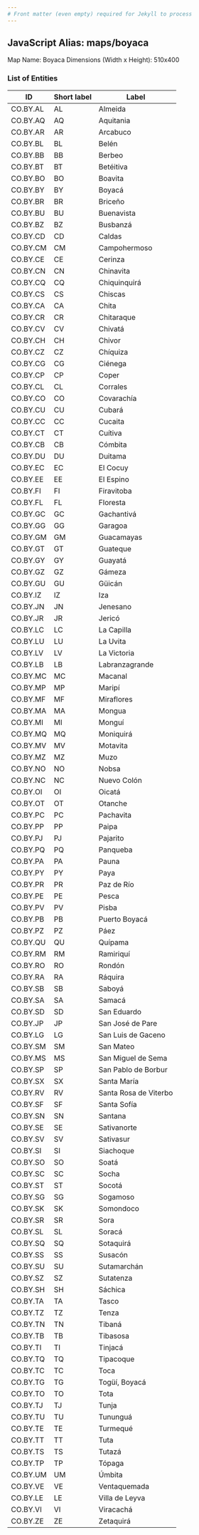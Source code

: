 ```yaml
---
# Front matter (even empty) required for Jekyll to process
---
```


## JavaScript Alias: maps/boyaca

Map Name: Boyaca
Dimensions (Width x Height): 510x400





### List of Entities

ID | Short label | Label
---|---|---|
CO.BY.AL|AL|Almeida
CO.BY.AQ|AQ|Aquitania
CO.BY.AR|AR|Arcabuco
CO.BY.BL|BL|Belén
CO.BY.BB|BB|Berbeo
CO.BY.BT|BT|Betéitiva
CO.BY.BO|BO|Boavita
CO.BY.BY|BY|Boyacá
CO.BY.BR|BR|Briceño
CO.BY.BU|BU|Buenavista
CO.BY.BZ|BZ|Busbanzá
CO.BY.CD|CD|Caldas
CO.BY.CM|CM|Campohermoso
CO.BY.CE|CE|Cerinza
CO.BY.CN|CN|Chinavita
CO.BY.CQ|CQ|Chiquinquirá
CO.BY.CS|CS|Chiscas
CO.BY.CA|CA|Chita
CO.BY.CR|CR|Chitaraque
CO.BY.CV|CV|Chivatá
CO.BY.CH|CH|Chivor
CO.BY.CZ|CZ|Chíquiza
CO.BY.CG|CG|Ciénega
CO.BY.CP|CP|Coper
CO.BY.CL|CL|Corrales
CO.BY.CO|CO|Covarachía
CO.BY.CU|CU|Cubará
CO.BY.CC|CC|Cucaita
CO.BY.CT|CT|Cuítiva
CO.BY.CB|CB|Cómbita
CO.BY.DU|DU|Duitama
CO.BY.EC|EC|El Cocuy
CO.BY.EE|EE|El Espino
CO.BY.FI|FI|Firavitoba
CO.BY.FL|FL|Floresta
CO.BY.GC|GC|Gachantivá
CO.BY.GG|GG|Garagoa
CO.BY.GM|GM|Guacamayas
CO.BY.GT|GT|Guateque
CO.BY.GY|GY|Guayatá
CO.BY.GZ|GZ|Gámeza
CO.BY.GU|GU|Güicán
CO.BY.IZ|IZ|Iza
CO.BY.JN|JN|Jenesano
CO.BY.JR|JR|Jericó
CO.BY.LC|LC|La Capilla
CO.BY.LU|LU|La Uvita
CO.BY.LV|LV|La Victoria
CO.BY.LB|LB|Labranzagrande
CO.BY.MC|MC|Macanal
CO.BY.MP|MP|Maripí
CO.BY.MF|MF|Miraflores
CO.BY.MA|MA|Mongua
CO.BY.MI|MI|Monguí
CO.BY.MQ|MQ|Moniquirá
CO.BY.MV|MV|Motavita
CO.BY.MZ|MZ|Muzo
CO.BY.NO|NO|Nobsa
CO.BY.NC|NC|Nuevo Colón
CO.BY.OI|OI|Oicatá
CO.BY.OT|OT|Otanche
CO.BY.PC|PC|Pachavita
CO.BY.PP|PP|Paipa
CO.BY.PJ|PJ|Pajarito
CO.BY.PQ|PQ|Panqueba
CO.BY.PA|PA|Pauna
CO.BY.PY|PY|Paya
CO.BY.PR|PR|Paz de Río
CO.BY.PE|PE|Pesca
CO.BY.PV|PV|Pisba
CO.BY.PB|PB|Puerto Boyacá
CO.BY.PZ|PZ|Páez
CO.BY.QU|QU|Quípama
CO.BY.RM|RM|Ramiriquí
CO.BY.RO|RO|Rondón
CO.BY.RA|RA|Ráquira
CO.BY.SB|SB|Saboyá
CO.BY.SA|SA|Samacá
CO.BY.SD|SD|San Eduardo
CO.BY.JP|JP|San José de Pare
CO.BY.LG|LG|San Luis de Gaceno
CO.BY.SM|SM|San Mateo
CO.BY.MS|MS|San Miguel de Sema
CO.BY.SP|SP|San Pablo de Borbur
CO.BY.SX|SX|Santa María
CO.BY.RV|RV|Santa Rosa de Viterbo
CO.BY.SF|SF|Santa Sofía
CO.BY.SN|SN|Santana
CO.BY.SE|SE|Sativanorte
CO.BY.SV|SV|Sativasur
CO.BY.SI|SI|Siachoque
CO.BY.SO|SO|Soatá
CO.BY.SC|SC|Socha
CO.BY.ST|ST|Socotá
CO.BY.SG|SG|Sogamoso
CO.BY.SK|SK|Somondoco
CO.BY.SR|SR|Sora
CO.BY.SL|SL|Soracá
CO.BY.SQ|SQ|Sotaquirá
CO.BY.SS|SS|Susacón
CO.BY.SU|SU|Sutamarchán
CO.BY.SZ|SZ|Sutatenza
CO.BY.SH|SH|Sáchica
CO.BY.TA|TA|Tasco
CO.BY.TZ|TZ|Tenza
CO.BY.TN|TN|Tibaná
CO.BY.TB|TB|Tibasosa
CO.BY.TI|TI|Tinjacá
CO.BY.TQ|TQ|Tipacoque
CO.BY.TC|TC|Toca
CO.BY.TG|TG|Togüí, Boyacá
CO.BY.TO|TO|Tota
CO.BY.TJ|TJ|Tunja
CO.BY.TU|TU|Tununguá
CO.BY.TE|TE|Turmequé
CO.BY.TT|TT|Tuta
CO.BY.TS|TS|Tutazá
CO.BY.TP|TP|Tópaga
CO.BY.UM|UM|Úmbita
CO.BY.VE|VE|Ventaquemada
CO.BY.LE|LE|Villa de Leyva
CO.BY.VI|VI|Viracachá
CO.BY.ZE|ZE|Zetaquirá